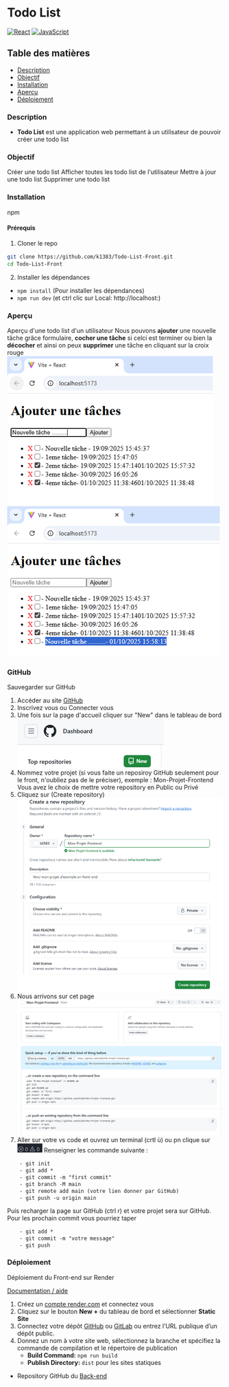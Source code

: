 # Todo List
[![React](https://img.shields.io/badge/React-%2320232a.svg?logo=react&logoColor=%2361DAFB)](#) [![JavaScript](https://img.shields.io/badge/JavaScript-F7DF1E?logo=javascript&logoColor=000)](#)
## Table des matières
- [Description](#Description)
- [Objectif](#Objectif)
- [Installation](#Installation)
- [Aperçu](#Aperçu)
- [Déploiement](#Déploiement)

### Description
- **Todo List** est une application web permettant à un utilisateur de pouvoir créer une todo list 

### Objectif
Créer une todo list
Afficher toutes les todo list de l'utilisateur 
Mettre à jour une todo list
Supprimer une todo list

### Installation
npm 

#### Prérequis

1. Cloner le repo
```bash
git clone https://github.com/k1383/Todo-List-Front.git
cd Todo-List-Front
```

2. Installer les dépendances
- `npm install` (Pour installer les dépendances)
- `npm run dev` (et ctrl clic sur Local: http://localhost:)


### Aperçu 
Aperçu d'une todo list d'un utilisateur 
Nous pouvons **ajouter** une nouvelle tâche grâce formulaire, **cocher une tâche** si celci est terminer ou bien la **décocher** et ainsi on peux **supprimer** une tâche en cliquant sur la croix rouge  
![alt text](image.png)
![alt text](image-1.png)

### GitHub
Sauvegarder sur GitHub
1. Accéder au site [GitHub](https://github.com/)
2. Inscrivez vous ou Connecter vous 
3. Une fois sur la page d'accueil cliquer sur "New" dans le tableau de bord
![alt text](image-2.png)
4. Nommez votre projet (si vous faite un reposiroy GitHub seulement pour le front, n'oubliez pas de le préciser), exemple : Mon-Projet-Frontend
Vous avez le choix de mettre votre repository en Public ou Privé 
5. Cliquez sur (Create repository)
![alt text](image-3.png)
6. Nous arrivons sur cet page 
![alt text](image-5.png)
7. Aller sur votre vs code et ouvrez un terminal (crtl ù) ou pn clique sur ![alt text](image-4.png)
Renseigner les commande suivante :
```
    - git init 
    - git add * 
    - git commit -m "first commit"
    - git branch -M main
    - git remote add main (votre lien donner par GitHub)
    - git push -u origin main
```
Puis recharger la page sur GitHub (ctrl r) et votre projet sera sur GitHub.
Pour les prochain commit vous pourriez taper
``` 
    - git add *
    - git commit -m "votre message"
    - git push 
```


### Déploiement

Déploiement du Front-end sur Render  

[Documentation / aide](https://docs.astro.build/fr/guides/deploy/render/)

1. Créez un [compte render.com](https://dashboard.render.com/) et connectez vous
2. Cliquez sur le bouton **New +** du tableau de bord et sélectionner **Static Site**
3. Connectez votre dépôt [GitHub](https://github.com/) ou [GitLab](https://about.gitlab.com/) ou entrez l’URL publique d’un dépôt public.
4. Donnez un nom à votre site web, sélectionnez la branche et spécifiez la commande de compilation et le répertoire de publication
    - **Build Command:** `npm run build`
    - **Publish Directory:** `dist` pour les sites statiques 

- Repository GitHub du [Back-end](https://github.com/k1383/Todo-List-back)